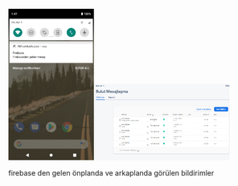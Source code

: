 <img src="https://github.com/tugcenurdaglar/push-notification/blob/master/Screenshot_1617457668.png" width="170px"><img src="https://github.com/tugcenurdaglar/push-notification/blob/master/fb.PNG" width="270px">

firebase den gelen önplanda ve arkaplanda görülen bildirimler
